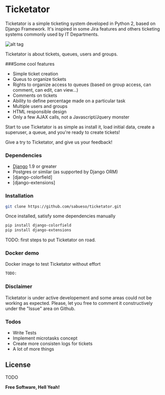 # Ticketator

Ticketator is a simple ticketing system developed in Python 2, based on Django Framework.
It's inspired in some Jira features and others ticketing systems commonly used by IT Departments.

![alt tag](https://dl.dropboxusercontent.com/u/13983419/index.png)

Ticketator is about tickets, queues, users and groups.

###Some cool features

* Simple ticket creation
* Queus to organize tickets
* Rights to organize access to queues (based on group access, can comment, can edit, can view...)
* Comments on tickets
* Ability to define percentage made on a particular task
* Multiple users and groups
* HTML responsible design
* Only a few AJAX calls, not a Javascript/Jquery monster

Start to use Ticketator is as simple as install it, load initial data, create a superuser, a queue, and you're ready to create tickets!

Give a try to Ticketator, and give us your feedback!


### Dependencies

* [Django] 1.9 or greater
* Postgres or similar (as supported by Django ORM)
* [django-colorfield] 
* [django-extensions] 

### Installation
```sh
git clone https://github.com/sabueso/ticketator.git
```
Once installed, satisfy some dependencies manually
```sh
pip install django-colorfield
pip install django-extensions
```
TODO: first steps to put Ticketator on road.

### Docker demo
Docker image to test Ticketator without effort
```sh
TODO:
```
### Disclaimer

Ticketator is under active developement and some areas could not be working as expected. Please, let you free to comment it constructively under the "Issue" area on Github.

### Todos

 - Write Tests
 - Implement microtasks concept
 - Create more consisten logs for tickets
 - A lot of more things

License
----
TODO


**Free Software, Hell Yeah!**

[//]: # (These are reference links used in the body of this note and get stripped out when the markdown processor does its job. There is no need to format nicely because it shouldn't be seen. Thanks SO - http://stackoverflow.com/questions/4823468/store-comments-in-markdown-syntax)


   [Django]: <https://www.djangoproject.com/download/>
